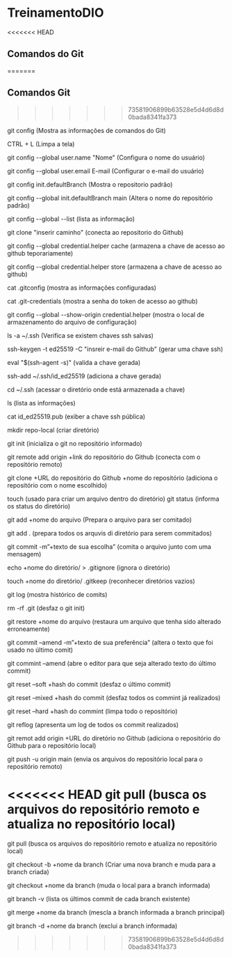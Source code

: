 # TreinamentoDIO

<<<<<<< HEAD
## Comandos do Git
=======
## Comandos Git
>>>>>>> 73581906899b63528e5d4d6d8d0bada8341fa373

git config (Mostra as informações de comandos do Git)

CTRL + L (Limpa a tela)

git config --global user.name "Nome" (Configura o nome do usuário)

git config --global user.email E-mail
(Configurar o e-mail do usuário)

git config init.defaultBranch (Mostra o repositorio padrão)

git config --global init.defaultBranch main (Altera o nome do repositório padrão)

git config --global --list (lista as informação)

git clone "inserir caminho" (conecta ao repositorio do Github)

git config --global credential.helper cache (armazena a chave de acesso ao github teporariamente)

git config --global credential.helper store (armazena a chave de acesso ao github)

cat .gitconfig (mostra as informações configuradas)

cat .git-credentials (mostra a senha do token de acesso ao github)

git config --global --show-origin credential.helper (mostra o local de armazenamento do arquivo de configuração)

ls -a ~/.ssh (Verifica se existem chaves ssh salvas)

ssh-keygen -t ed25519 -C "insreir e-mail do Github" (gerar uma chave ssh)

eval "$(ssh-agent -s)" (valida a chave gerada)

ssh-add ~/.ssh/id_ed25519 (adiciona a chave gerada)

cd ~/.ssh (acessar o diretório onde está armazenada a chave)

ls (lista as informações)

cat id_ed25519.pub (exiber a chave ssh pública)

mkdir repo-local (criar diretório)

git init (inicializa o git no repositório informado)

git remote add origin +link do repositório do Github (conecta com o repositório remoto)

git clone +URL do repositório do Github +nome do repositório (adiciona o repositório com o nome escolhido)

touch (usado para criar um arquivo dentro do diretório)
git status (informa os status do diretório)

git add +nome do arquivo (Prepara o arquivo para ser comitado)

git add . (prepara todos os arquvis di diretório para serem commitados)

git commit -m”+texto de sua escolha” (comita o arquivo junto com uma mensagem)

echo +nome do diretório/ > .gitignore (ignora o diretório)

touch +nome do diretório/ .gitkeep (reconhecer diretórios vazios)

git log (mostra histórico de comits)

rm -rf .git (desfaz o git init)

git restore +nome do arquivo (restaura um arquivo que tenha sido alterado erroneamente)

git commit –amend -m”+texto de sua preferência” (altera o texto que foi usado no último comit)

git commint –amend (abre o editor para que seja alterado texto do último commit)

git reset –soft +hash do commit (desfaz o último commit)

git reset –mixed +hash do commit (desfaz todos os commint já realizados)

git reset –hard +hash do commint (limpa todo o repositório)

git reflog (apresenta um log de todos os commit realizados)

git remot add origin +URL do diretório no Github (adiciona o repositório do Github para o repositório local)

git push -u origin main (envia os arquivos do repositório local para o repositório remoto)

<<<<<<< HEAD
git pull (busca os arquivos do repositório remoto e atualiza no repositório local)
=======
git pull (busca os arquivos do repositório remoto e atualiza no repositório local)

git checkout -b +nome da branch (Criar uma nova branch e muda para a branch criada)

git checkout +nome da branch (muda o local para a branch informada)

git branch -v (lista os últimos commit de cada branch existente)

git merge +nome da branch (mescla a branch informada a branch principal)

git branch -d +nome da branch (exclui a branch informada)
>>>>>>> 73581906899b63528e5d4d6d8d0bada8341fa373

